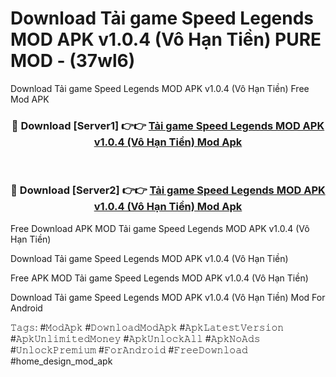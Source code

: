 # Download Tải game Speed Legends MOD APK v1.0.4 (Vô Hạn Tiền) PURE MOD - (37wl6)
Download Tải game Speed Legends MOD APK v1.0.4 (Vô Hạn Tiền) Free Mod APK

<div align="center">
<h3>🔴 Download [Server1] 👉👉 <a href="https://apk-comot.site?title=Tải_game_Speed_Legends_MOD_APK_v1.0.4_(Vô_Hạn_Tiền)">Tải game Speed Legends MOD APK v1.0.4 (Vô Hạn Tiền) Mod Apk</a></h3><br>

<h3>🔴 Download [Server2] 👉👉 <a href="https://apk-comot.site?title=Tải_game_Speed_Legends_MOD_APK_v1.0.4_(Vô_Hạn_Tiền)">Tải game Speed Legends MOD APK v1.0.4 (Vô Hạn Tiền) Mod Apk</a></h3>
</div>


Free Download APK MOD Tải game Speed Legends MOD APK v1.0.4 (Vô Hạn Tiền)

Download Tải game Speed Legends MOD APK v1.0.4 (Vô Hạn Tiền) 

Free APK MOD Tải game Speed Legends MOD APK v1.0.4 (Vô Hạn Tiền) 

Download Tải game Speed Legends MOD APK v1.0.4 (Vô Hạn Tiền) Mod For Android

𝚃𝚊𝚐𝚜: #𝙼𝚘𝚍𝙰𝚙𝚔 #𝙳𝚘𝚠𝚗𝚕𝚘𝚊𝚍𝙼𝚘𝚍𝙰𝚙𝚔 #𝙰𝚙𝚔𝙻𝚊𝚝𝚎𝚜𝚝𝚅𝚎𝚛𝚜𝚒𝚘𝚗 #𝙰𝚙𝚔𝚄𝚗𝚕𝚒𝚖𝚒𝚝𝚎𝚍𝙼𝚘𝚗𝚎𝚢 #𝙰𝚙𝚔𝚄𝚗𝚕𝚘𝚌𝚔𝙰𝚕𝚕 #𝙰𝚙𝚔𝙽𝚘𝙰𝚍𝚜 #𝚄𝚗𝚕𝚘𝚌𝚔𝙿𝚛𝚎𝚖𝚒𝚞𝚖 #𝙵𝚘𝚛𝙰𝚗𝚍𝚛𝚘𝚒𝚍 #𝙵𝚛𝚎𝚎𝙳𝚘𝚠𝚗𝚕𝚘𝚊𝚍 #home_design_mod_apk